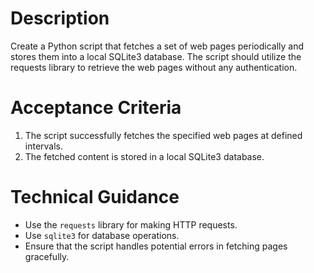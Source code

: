 # Description

Create a Python script that fetches a set of web pages periodically and stores them into a local SQLite3 database. The script should utilize the requests library to retrieve the web pages without any authentication.

# Acceptance Criteria

1. The script successfully fetches the specified web pages at defined intervals.
2. The fetched content is stored in a local SQLite3 database.

# Technical Guidance

- Use the `requests` library for making HTTP requests.
- Use `sqlite3` for database operations.
- Ensure that the script handles potential errors in fetching pages gracefully.

